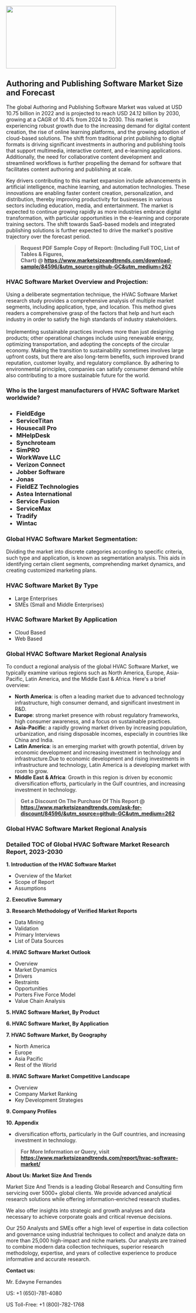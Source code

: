 <p><img class="alignnone size-medium wp-image-20088" src="https://ffe5etoiles.com/wp-content/uploads/2024/12/MST1-300x171.png" alt="" width="300" height="171" /></p><h2>Authoring and Publishing Software Market Size and Forecast</h2><p>The global Authoring and Publishing Software Market was valued at USD 10.75 billion in 2022 and is projected to reach USD 24.12 billion by 2030, growing at a CAGR of 10.4% from 2024 to 2030. This market is experiencing robust growth due to the increasing demand for digital content creation, the rise of online learning platforms, and the growing adoption of cloud-based solutions. The shift from traditional print publishing to digital formats is driving significant investments in authoring and publishing tools that support multimedia, interactive content, and e-learning applications. Additionally, the need for collaborative content development and streamlined workflows is further propelling the demand for software that facilitates content authoring and publishing at scale.</p><p>Key drivers contributing to this market expansion include advancements in artificial intelligence, machine learning, and automation technologies. These innovations are enabling faster content creation, personalization, and distribution, thereby improving productivity for businesses in various sectors including education, media, and entertainment. The market is expected to continue growing rapidly as more industries embrace digital transformation, with particular opportunities in the e-learning and corporate training sectors. The shift towards SaaS-based models and integrated publishing solutions is further expected to drive the market's positive trajectory over the forecast period.</p></p><blockquote id="" class=""><strong>Request PDF Sample Copy of Report: (Including Full TOC, List of Tables &amp; Figures, Chart)&nbsp;@&nbsp;<strong><a href="https://www.marketsizeandtrends.com/download-sample/84596/&utm_source=github-GC&utm_medium=262" target="_blank">https://www.marketsizeandtrends.com/download-sample/84596/&utm_source=github-GC&utm_medium=262</a></strong></strong></blockquote><h3 id="" class="">HVAC Software Market&nbsp;Overview and Projection:</h3><p id="" class="">Using a deliberate segmentation technique, the HVAC Software Market research study provides a comprehensive analysis of multiple market segments, including application, type, and location. This method gives readers a comprehensive grasp of the factors that help and hurt each industry in order to satisfy the high standards of industry stakeholders. <br /> <br />Implementing sustainable practices involves more than just designing products; other operational changes include using renewable energy, optimizing transportation, and adopting the concepts of the circular economy. Making the transition to sustainability sometimes involves large upfront costs, but there are also long-term benefits, such improved brand reputation, customer loyalty, and regulatory compliance. By adhering to environmental principles, companies can satisfy consumer demand while also contributing to a more sustainable future for the world.</p><h3 id="" class="">Who is the largest manufacturers of&nbsp;HVAC Software Market worldwide?</h3><h3 class=""><p><ul><li>FieldEdge </li><li> ServiceTitan </li><li> Housecall Pro </li><li> MHelpDesk </li><li> Synchroteam </li><li> SimPRO </li><li> WorkWave LLC </li><li> Verizon Connect </li><li> Jobber Software </li><li> Jonas </li><li> FieldEZ Technologies </li><li> Astea International </li><li> Service Fusion </li><li> ServiceMax </li><li> Tradify </li><li> Wintac</li></ul></p></h3><h3 id="" class="">Global&nbsp;HVAC Software Market Segmentation:</h3><p id="" class="">Dividing the market into discrete categories according to specific criteria, such type and application, is known as segmentation analysis. This aids in identifying certain client segments, comprehending market dynamics, and creating customized marketing plans.</p><h3 id="" class="">HVAC Software Market&nbsp;By Type</h3><p><p><ul><li>Large Enterprises </li><li> SMEs (Small and Middle Enterprises)</p></li></ul></p></p><h3 id="" class="">HVAC Software Market&nbsp;By Application</h3><p class=""><p><ul><li>Cloud Based </li><li> Web Based</li></ul></p></p><h3 id="" class="">Global HVAC Software Market Regional Analysis</h3><p id="" class="">To conduct a regional analysis of the global HVAC Software Market, we typically examine various regions such as North America, Europe, Asia-Pacific, Latin America, and the Middle East &amp; Africa. Here's a brief overview:</p><ul><li><strong>North America</strong>: is often a leading market due to advanced technology infrastructure, high consumer demand, and significant investment in R&amp;D.</li><li><strong>Europe</strong>: strong market presence with robust regulatory frameworks, high consumer awareness, and a focus on sustainable practices.</li><li><strong>Asia-Pacific</strong>: a rapidly growing market driven by increasing population, urbanization, and rising disposable incomes, especially in countries like China and India.</li><li><strong>Latin America</strong>: is an emerging market with growth potential, driven by economic development and increasing investment in technology and infrastructure.Due to economic development and rising investments in infrastructure and technology, Latin America is a developing market with room to grow.</li><li><strong>Middle East &amp; Africa</strong>: Growth in this region is driven by economic diversification efforts, particularly in the Gulf countries, and increasing investment in technology.</li></ul><blockquote id="" class=""><strong>Get a Discount On The Purchase Of This Report @ <strong><a href="https://www.marketsizeandtrends.com/ask-for-discount/84596/&utm_source=github-GC&utm_medium=262" target="_blank">https://www.marketsizeandtrends.com/ask-for-discount/84596/&utm_source=github-GC&utm_medium=262</a></strong></strong></blockquote><h3 id="" class="">Global HVAC Software Market Regional Analysis</h3><h3 id="" class="">Detailed TOC of Global HVAC Software Market Research Report, 2023-2030</h3><p id="" class=""><strong>1. Introduction of the HVAC Software Market</strong></p><ul><li>Overview of the Market</li><li>Scope of Report</li><li>Assumptions</li></ul><p id="" class=""><strong>2. Executive Summary</strong></p><p id="" class=""><strong>3. Research Methodology of Verified Market Reports</strong></p><ul><li>Data Mining</li><li>Validation</li><li>Primary Interviews</li><li>List of Data Sources</li></ul><p id="" class=""><strong>4. HVAC Software Market Outlook</strong></p><ul><li>Overview</li><li>Market Dynamics</li><li>Drivers</li><li>Restraints</li><li>Opportunities</li><li>Porters Five Force Model</li><li>Value Chain Analysis</li></ul><p id="" class=""><strong>5. HVAC Software Market, By Product</strong></p><p id="" class=""><strong>6. HVAC Software Market, By Application</strong></p><p id="" class=""><strong>7. HVAC Software Market, By Geography</strong></p><ul><li>North America</li><li>Europe</li><li>Asia Pacific</li><li>Rest of the World</li></ul><p id="" class=""><strong>8. HVAC Software Market Competitive Landscape</strong></p><ul><li>Overview</li><li>Company Market Ranking</li><li>Key Development Strategies</li></ul><p id="" class=""><strong>9. Company Profiles</strong></p><p id="" class=""><strong>10. Appendix</strong></p><ul><li>diversification efforts, particularly in the Gulf countries, and increasing investment in technology.</li></ul><blockquote id="" class=""><strong>For More Information or Query, visit <strong><strong><a href="https://www.marketsizeandtrends.com/report/hvac-software-market/" target="_blank">https://www.marketsizeandtrends.com/report/hvac-software-market/</a></strong></strong></strong></blockquote><p id="" class=""><strong>About Us: Market Size And Trends</strong></p><p id="" class="">Market Size And Trends is a leading Global Research and Consulting firm servicing over 5000+ global clients. We provide advanced analytical research solutions while offering information-enriched research studies.</p><p id="" class="">We also offer insights into strategic and growth analyses and data necessary to achieve corporate goals and critical revenue decisions.</p><p id="" class="">Our 250 Analysts and SMEs offer a high level of expertise in data collection and governance using industrial techniques to collect and analyze data on more than 25,000 high-impact and niche markets. Our analysts are trained to combine modern data collection techniques, superior research methodology, expertise, and years of collective experience to produce informative and accurate research.</p><p id="" class=""><strong>Contact us:</strong></p><p id="" class="">Mr. Edwyne Fernandes</p><p id="" class="">US: +1 (650)-781-4080</p><p id="" class="">US Toll-Free: +1 (800)-782-1768</p>
